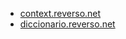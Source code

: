 * [context.reverso.net](https://context.reverso.net/traduccion/ingles-espanol/breatharianism)
* [diccionario.reverso.net](https://diccionario.reverso.net/ingles-espanol/breatharianism)

